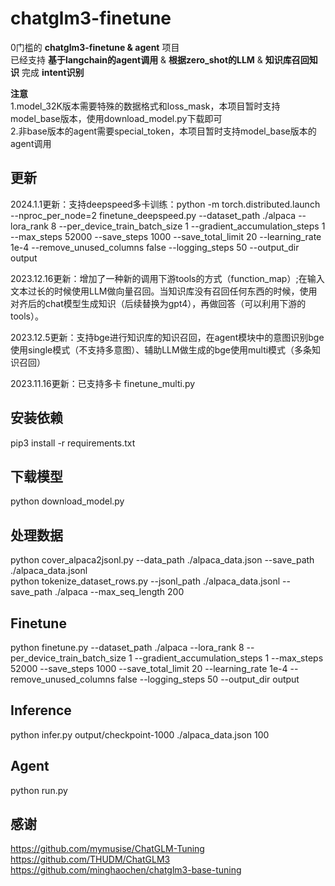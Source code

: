 # chatglm3-finetune
0门槛的 **chatglm3-finetune & agent** 项目  
已经支持 **基于langchain的agent调用** & **根据zero_shot的LLM** & **知识库召回知识** 完成 **intent识别**  

**注意**  
  1.model_32K版本需要特殊的数据格式和loss_mask，本项目暂时支持model_base版本，使用download_model.py下载即可  
  2.非base版本的agent需要special_token，本项目暂时支持model_base版本的agent调用  


## 更新  
2024.1.1更新：支持deepspeed多卡训练：python -m torch.distributed.launch --nproc_per_node=2  finetune_deepspeed.py   --dataset_path ./alpaca --lora_rank 8 --per_device_train_batch_size 1 --gradient_accumulation_steps 1 --max_steps 52000 --save_steps 1000 --save_total_limit 20 --learning_rate 1e-4 --remove_unused_columns false --logging_steps 50 --output_dir output  
  
2023.12.16更新：增加了一种新的调用下游tools的方式（function_map）;在输入文本过长的时候使用LLM做向量召回。当知识库没有召回任何东西的时候，使用对齐后的chat模型生成知识（后续替换为gpt4），再做回答（可以利用下游的tools）。  
  
2023.12.5更新：支持bge进行知识库的知识召回，在agent模块中的意图识别bge使用single模式（不支持多意图）、辅助LLM做生成的bge使用multi模式（多条知识召回）  
  
2023.11.16更新：已支持多卡 finetune_multi.py  
  


## 安装依赖
pip3 install -r requirements.txt  

## 下载模型
python download_model.py 

## 处理数据
python cover_alpaca2jsonl.py  --data_path ./alpaca_data.json  --save_path ./alpaca_data.jsonl  
python tokenize_dataset_rows.py  --jsonl_path ./alpaca_data.jsonl --save_path ./alpaca  --max_seq_length 200  

## Finetune
python finetune.py --dataset_path ./alpaca --lora_rank 8 --per_device_train_batch_size 1 --gradient_accumulation_steps 1 --max_steps 52000 --save_steps 1000 --save_total_limit 20 --learning_rate 1e-4 --remove_unused_columns false --logging_steps 50 --output_dir output  

## Inference
python infer.py output/checkpoint-1000 ./alpaca_data.json 100 

## Agent  
python run.py  


## 感谢
https://github.com/mymusise/ChatGLM-Tuning  
https://github.com/THUDM/ChatGLM3  
https://github.com/minghaochen/chatglm3-base-tuning

